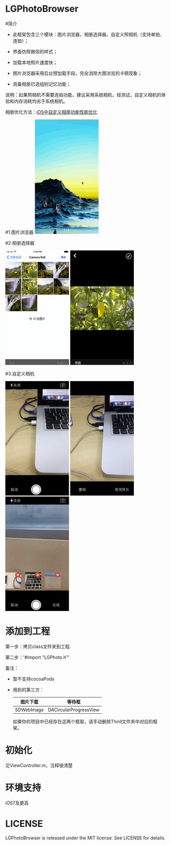 # LGPhotoBrowser

#简介
- 此框架包含三个模块：图片浏览器，相册选择器，自定义照相机（支持单拍、连拍）； 

- 界面仿照微信的样式； 

- 加载本地照片速度快； 

- 图片浏览器采用后台预加载手段，完全消除大图浏览的卡顿现象； 

- 具备相册已选组别记忆功能； 

说明：如果照相机不需要连拍功能，建议采用系统相机，经测试，自定义相机的体验和内存消耗均劣于系统相机。

相册优化方法：[iOS中自定义相册功能性能优化](http://blog.csdn.net/gang544043963/article/details/49329261)

#1.图片浏览器
<img src="https://github.com/gang544043963/MyDataSource/blob/master/browser.gif?raw=true" alt="CXLSlideList Screenshot" width="200" height="360"/>


#2.相册选择器

<img src="https://github.com/gang544043963/MyDataSource/blob/master/picker.gif?raw=true" alt="CXLSlideList Screenshot" width="200" height="360"/> <img src="https://github.com/gang544043963/MyDataSource/blob/master/browser1.gif?raw=true" alt="CXLSlideList Screenshot" width="200" height="360"/>


#3.自定义相机

<img src="https://github.com/gang544043963/MyDataSource/blob/master/IMG_2653.PNG?raw=true" alt="CXLSlideList Screenshot" width="200" height="360"/>  <img src="https://github.com/gang544043963/MyDataSource/blob/master/IMG_2652.PNG?raw=true" alt="CXLSlideList Screenshot" width="200" height="360"/> <img src="https://github.com/gang544043963/MyDataSource/blob/master/IMG_2651.PNG?raw=true" alt="CXLSlideList Screenshot" width="200" height="360"/>

# 添加到工程
第一步：拷贝class文件夹到工程.

第二步：'#import "LGPhoto.h"'

备注：

- 暂不支持cocoaPods

- 用到的第三方：
  
  |图片下载|等待框            |
  |:------:|:--------------------:|
  |SDWebImage  |DACircularProgressView|

  如果你的项目中已经存在这两个框架，请手动删除Third文件夹中对应的框架。
  
# 初始化
见ViewController.m，注释很清楚

# 环境支持
iOS7及更高

# LICENSE
LGPhotoBrowser is released under the MIT license. See LICENSE for details.

